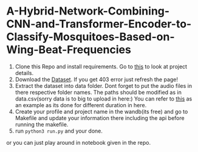 # A-Hybrid-Network-Combining-CNN-and-Transformer-Encoder-to-Classify-Mosquitoes-Based-on-Wing-Beat-Frequencies 

1. Clone this Repo and install requirements. Go to [this](https://shivacharan22.github.io/) to look at project details.
2. Download the [Dataset](https://datadryad.org/stash/dataset/doi:10.5061/dryad.98d7s/). If you get 403 error just refresh the page!
3. Extract the dataset into data folder. Dont forget to put the audio files in there respective folder names. The paths should be modified as in data.csv(sorry data is to big to upload in here:) You can refer to [this](https://drive.google.com/drive/folders/1D6fIBkT1GzsZGrWVUOtS-0vFoym07kus) as an example as its done for different duration in here.
4. Create your profile and project name in the wandb(its free) and go to Makefile and update your information there including the api before running the makefile.
5. run ```python3 run.py``` and your done.

or you can just play around in notebook given in the repo.
